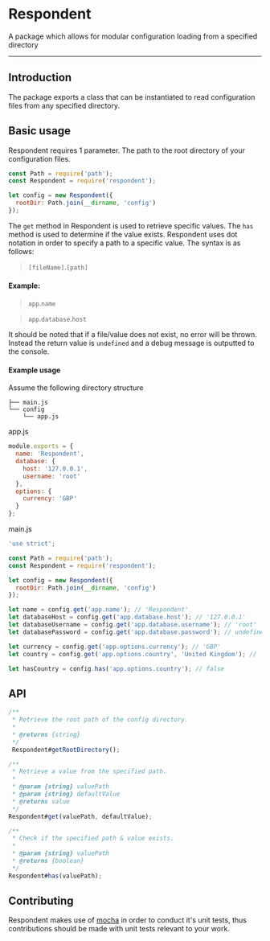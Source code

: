 # Respondent

A package which allows for modular configuration loading from a specified directory

---

## Introduction

The package exports a class that can be instantiated to read configuration files from any specified directory.

## Basic usage

Respondent requires 1 parameter. The path to the root directory of your configuration files.

```JavaScript
const Path = require('path');
const Respondent = require('respondent');

let config = new Respondent({
  rootDir: Path.join(__dirname, 'config')
});
```

The `get` method in Respondent is used to retrieve specific values. The `has` method is used to determine if the value exists. Respondent uses dot notation in order to specify a path to a specific value. The syntax is as follows:

> `[fileName]`.`[path]`

#### Example:

> `app`.`name`

> `app`.`database`.`host`

It should be noted that if a file/value does not exist, no error will be thrown. Instead the return value is `undefined` and a debug message is outputted to the console.

#### Example usage

Assume the following directory structure
```
├── main.js
└── config
    └── app.js
```

app.js
```JavaScript
module.exports = {
  name: 'Respondent',
  database: {
    host: '127.0.0.1',
    username: 'root'
  },
  options: {
    currency: 'GBP'
  }
};
```

main.js
```JavaScript
'use strict';

const Path = require('path');
const Respondent = require('respondent');

let config = new Respondent({
  rootDir: Path.join(__dirname, 'config')
});

let name = config.get('app.name'); // 'Respondent'
let databaseHost = config.get('app.database.host'); // '127.0.0.1'
let databaseUsername = config.get('app.database.username'); // 'root'
let databasePassword = config.get('app.database.password'); // undefined

let currency = config.get('app.options.currency'); // 'GBP'
let country = config.get('app.options.country', 'United Kingdom'); // 'United Kingdom'

let hasCountry = config.has('app.options.country'); // false
```

## API

```JavaScript
/**
 * Retrieve the root path of the config directory.
 *
 * @returns {string}
 */
 Respondent#getRootDirectory();

/**
 * Retrieve a value from the specified path.
 *
 * @param {string} valuePath
 * @param {string} defaultValue
 * @returns value
 */
Respondent#get(valuePath, defaultValue);

/**
 * Check if the specified path & value exists.
 *
 * @param {string} valuePath
 * @returns {boolean}
 */
Respondent#has(valuePath);
```

## Contributing

Respondent makes use of [mocha]() in order to conduct it's unit tests, thus contributions
should be made with unit tests relevant to your work.
